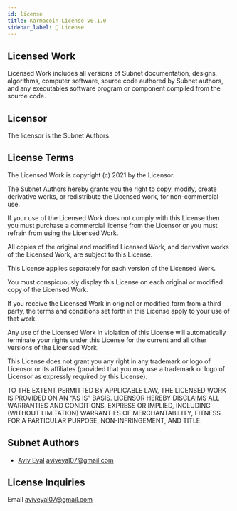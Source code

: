 ```yaml
---
id: license
title: Karmacoin License v0.1.0
sidebar_label: 📜 License
---
```


## Licensed Work
Licensed Work includes all versions of Subnet documentation, designs, algorithms, computer software, source code authored by Subnet authors, and any executables software program or component compiled from the source code.

## Licensor
The licensor is the Subnet Authors.

## License Terms
The Licensed Work is copyright (c) 2021 by the Licensor.

The Subnet Authors hereby grants you the right to copy, modify, create derivative works, or redistribute the Licensed work, for non-commercial use.

If your use of the Licensed Work does not comply with this License then you must purchase a commercial license from the Licensor or you must refrain from using the Licensed Work.

All copies of the original and modified Licensed Work, and derivative works of the Licensed Work, are subject to this License.

This License applies separately for each version of the Licensed Work.

You must conspicuously display this License on each original or modified copy of the Licensed Work.

If you receive the Licensed Work in original or modified form from a third party, the terms and conditions set forth in this License apply to your use of that work.

Any use of the Licensed Work in violation of this License will automatically terminate your rights under this License for the current and all other versions of the Licensed Work.

This License does not grant you any right in any trademark or logo of Licensor or its affiliates (provided that you may use a trademark or logo of Licensor as expressly required by this License).

TO THE EXTENT PERMITTED BY APPLICABLE LAW, THE LICENSED WORK IS PROVIDED ON AN “AS IS” BASIS. LICENSOR HEREBY DISCLAIMS ALL WARRANTIES AND CONDITIONS, EXPRESS OR IMPLIED, INCLUDING (WITHOUT LIMITATION) WARRANTIES OF MERCHANTABILITY, FITNESS FOR A PARTICULAR PURPOSE, NON-INFRINGEMENT, AND TITLE.

## Subnet Authors
- [Aviv Eyal](https://github.com/avive) <aviveyal07@gmail.com>

## License Inquiries
Email aviveyal07@gmail.com
